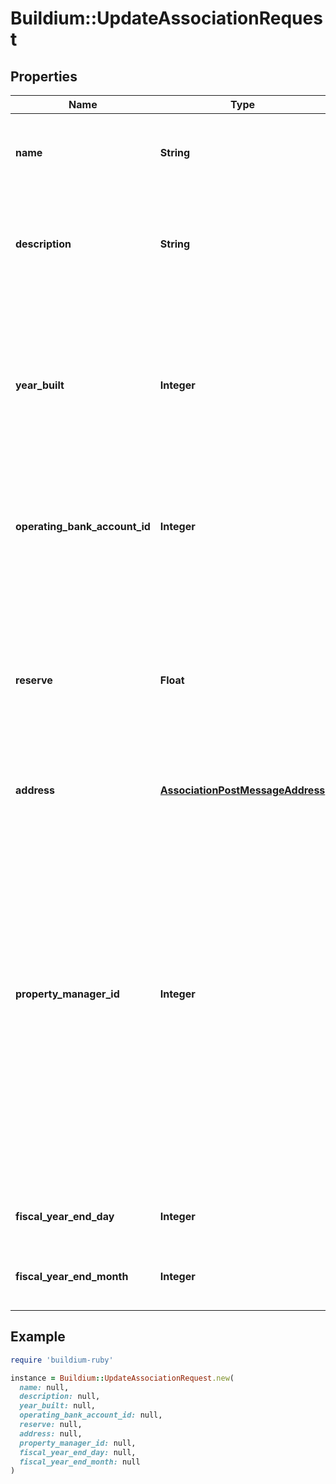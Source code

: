 # Buildium::UpdateAssociationRequest

## Properties

| Name | Type | Description | Notes |
| ---- | ---- | ----------- | ----- |
| **name** | **String** | Association name. The value cannot exceed 127 characters. |  |
| **description** | **String** | Description of the association. The value cannot exceed 65,535 characters. | [optional] |
| **year_built** | **Integer** | Indicates the year the association was established. If provided this value must be a four digit integer between 1000 and the current year. | [optional] |
| **operating_bank_account_id** | **Integer** | The primary bank account that an association uses for its income and expenses. |  |
| **reserve** | **Float** | A property reserve is cash that a property manager keeps on hand in case of unexpected expenses. It is available cash that isn&#39;t disbursed in an owner draw. | [optional] |
| **address** | [**AssociationPostMessageAddress**](AssociationPostMessageAddress.md) |  |  |
| **property_manager_id** | **Integer** | Indicates the staff member identifier that acts as the property manager for this association. Note, the staff member must have permissions to this association to be assigned as the property manager.  Set this field to null if you don&#39;t want to assign a staff member to the association. | [optional] |
| **fiscal_year_end_day** | **Integer** | The day the fiscal year ends for the association. |  |
| **fiscal_year_end_month** | **Integer** | The month the fiscal year ends for the association. |  |

## Example

```ruby
require 'buildium-ruby'

instance = Buildium::UpdateAssociationRequest.new(
  name: null,
  description: null,
  year_built: null,
  operating_bank_account_id: null,
  reserve: null,
  address: null,
  property_manager_id: null,
  fiscal_year_end_day: null,
  fiscal_year_end_month: null
)
```

